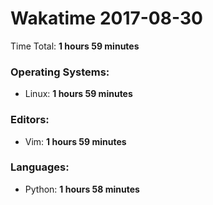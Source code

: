 # Wakatime 2017-08-30

Time Total: **1 hours 59 minutes**

### Operating Systems:
- Linux: **1 hours 59 minutes** 

### Editors:
- Vim: **1 hours 59 minutes** 

### Languages:
- Python: **1 hours 58 minutes** 

